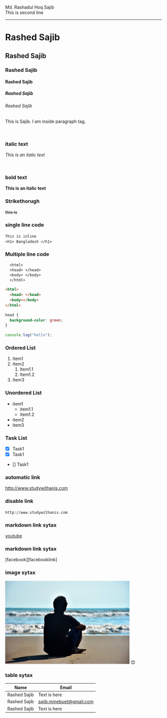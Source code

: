 <!--markdown tutorial-->

Md. Rashadul Hoq Sajib<br/>
This is second line

---

# Rashed Sajib

## Rashed Sajib

### Rashed Sajib

#### Rashed Sajib

##### Rashed Sajib

###### Rashed Sajib

<p>This is Sajib. I am inside paragraph tag.</p>
<br/>

### italic text
_This is an italic text_

<br/>

### bold text
**This is an italic text**



### Strikethorugh
~~this is~~


### single line code
`This is inline`  
`<h1> Bangladesh </h1>`


### Multiple line code
```
  <html>
  <head> </head>
  <body> </body>
  </html>
```


```html
<html>
  <head> </head>
  <body></body>
</html>
```

```css
head {
  background-color: green;
}
```


```javascript
console.log("hello");
```


### Ordered List
1. Item1
2. Item2
   1. Item1.1
   2. Item1.2
3. Item3


### Unordered List
- item1
  - item1.1
  - item1.2
- item2
- item3


### Task List
- [x] Task1
- [x] Task1
- [] Task1



### automatic link
http://www.studywithanis.com



### disable link
`http://www.studywithanis.com`


### markdown link sytax
[youtube](http://www.youtube.com)


### markdown link sytax
[facebook][facebooklink]



### image sytax

<!-- ![profile](./images/me.jpg) -->
<img src="./images/me.jpg" width="400" title="profile image"/>
😊


### table sytax

| Name         | Email                   |
| ------------ | ------------------------|
| Rashed Sajib | Text is here            |
| Rashed Sajib | sajib.mmebuet@gmail.com |
| Rashed Sajib | Text is here            |



